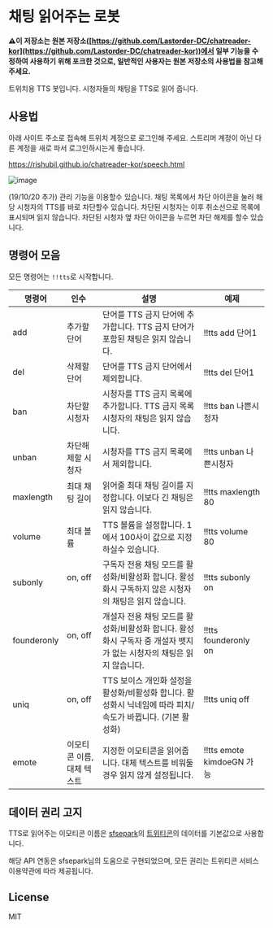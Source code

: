 # 채팅 읽어주는 로봇

**:warning:이 저장소는 원본 저장소([https://github.com/Lastorder-DC/chatreader-kor](https://github.com/Lastorder-DC/chatreader-kor))에서 일부 기능을 수정하여 사용하기 위해 포크한 것으로, 일반적인 사용자는 원본 저장소의 사용법을 참고해주세요.**

트위치용 TTS 봇입니다. 시청자들의 채팅을 TTS로 읽어 줍니다.

## 사용법

아래 사이트 주소로 접속해 트위치 계정으로 로그인해 주세요. 스트리머 계정이 아닌 다른 계정을 새로 파서 로그인하시는게 좋습니다.

https://rishubil.github.io/chatreader-kor/speech.html

![image](https://user-images.githubusercontent.com/18280396/67158564-79feac00-f374-11e9-8e5f-d645038f7d33.png)

(19/10/20 추가) 관리 기능을 이용할수 있습니다. 채팅 목록에서 차단 아이콘을 눌러 해당 시청자의 TTS를 바로 차단할수 있습니다. 차단된 시청자는 이후 취소선으로 목록에 표시되며 읽지 않습니다. 차단된 시청자 옆 차단 아이콘을 누르면 차단 해제를 할수 있습니다.

## 명령어 모음

모든 명령어는 `!!tts`로 시작합니다.


| 명령어      | 인수                       | 설명                                                                                                                 | 예제                      |
|-------------|----------------------------|----------------------------------------------------------------------------------------------------------------------|---------------------------|
| add         | 추가할 단어                | 단어를 TTS 금지 단어에 추가합니다. TTS 금지 단어가 포함된 채팅은 읽지 않습니다.                                      | !!tts add 단어1           |
| del         | 삭제할 단어                | 단어를 TTS 금지 단어에서 제외합니다.                                                                                 | !!tts del 단어1           |
| ban         | 차단할 시청자              | 시청자를 TTS 금지 목록에 추가합니다. TTS 금지 목록 시청자의 채팅은 읽지 않습니다.                                    | !!tts ban 나쁜시청자      |
| unban       | 차단해제할 시청자          | 시청자를 TTS 금지 목록에서 제외합니다.                                                                               | !!tts unban 나쁜시청자    |
| maxlength   | 최대 채팅 길이             | 읽어줄 최대 채팅 길이를 지정합니다. 이보다 긴 채팅은 읽지 않습니다.                                                  | !!tts maxlength 80        |
| volume      | 최대 볼륨                  | TTS 볼륨을 설정합니다. 1에서 100사이 값으로 지정하실수 있습니다.                                                     | !!tts volume 80           |
| subonly     | on, off                    | 구독자 전용 채팅 모드를 활성화/비활성화 합니다. 활성화시 구독하지 않은 시청자의 채팅은 읽지 않습니다.                | !!tts subonly on          |
| founderonly | on, off                    | 개설자 전용 채팅 모드를 활성화/비활성화 합니다. 활성화시 구독자 중 개설자 뱃지가 없는 시청자의 채팅은 읽지 않습니다. | !!tts founderonly on      |
| uniq        | on, off                    | TTS 보이스 개인화 설정을 활성화/비활성화 합니다. 활성화시 닉네임에 따라 피치/속도가 바뀝니다. (기본 활성화)          | !!tts uniq off            |
| emote       | 이모티콘 이름, 대체 텍스트 | 지정한 이모티콘을 읽어줍니다. 대체 텍스트를 비워둘 경우 읽지 않게 설정됩니다.                                        | !!tts emote kimdoeGN 가능 |


## 데이터 권리 고지

TTS로 읽어주는 이모티콘 이름은 [sfsepark](https://github.com/sfsepark)의 [트위티콘](https://twiticon.com/)의 데이터를 기본값으로 사용합니다.

해당 API 연동은 sfsepark님의 도움으로 구현되었으며, 모든 권리는 트위티콘 서비스 이용약관에 따라 제공됩니다.


## License

MIT

